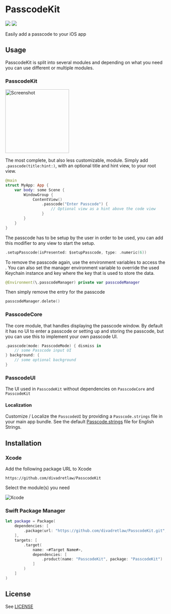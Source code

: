# PasscodeKit

[![](https://img.shields.io/endpoint?url=https%3A%2F%2Fswiftpackageindex.com%2Fapi%2Fpackages%2Fdivadretlaw%2FPasscodeKit%2Fbadge%3Ftype%3Dswift-versions)](https://swiftpackageindex.com/divadretlaw/PasscodeKit)
[![](https://img.shields.io/endpoint?url=https%3A%2F%2Fswiftpackageindex.com%2Fapi%2Fpackages%2Fdivadretlaw%2FPasscodeKit%2Fbadge%3Ftype%3Dplatforms)](https://swiftpackageindex.com/divadretlaw/PasscodeKit)

Easily add a passcode to your iOS app

## Usage

PasscodeKit is split into several modules and depending on what you need you can use different or multiple modules.

### PasscodeKit

<img width="200" alt="Screenshot" src="https://github.com/divadretlaw/PasscodeKit/assets/6899256/f9328b38-7b17-42b0-ab4b-3e07dad4f1d6">

The most complete, but also less customizable, module. Simply add `.passcode(title:hint:)`, with an optional title and hint view, to your root view.

```swift
@main
struct MyApp: App {
    var body: some Scene {
        WindowGroup {
            ContentView()
                .passcode("Enter Passcode") {
                    // Optional view as a hint above the code view
                }
        }
    }
}
```

The passcode has to be setup by the user in order to be used, you can add this modifier to any view to start the setup.

```swift
.setupPasscode(isPresented: $setupPasscode, type: .numeric(6))
```

To remove the passcode again, use the environment variables to access the . You can also set the manager environment variable to override the used Keychain instance and key where the key that is used to store the data.

```swift
@Environment(\.passcodeManager) private var passcodeManager
```

Then simply remove the entry for the passcode

```swift
passcodeManager.delete()
```

### PasscodeCore

The core module, that handles displaying the passcode window. By default it has no UI to enter a passcode or setting up and storing the passcode, but you can use this to implement your own passcode UI.

```swift
.passcode(mode: PasscodeMode) { dismiss in
    // some Passcode input UI
} background: {
    // some optional background
}
```

### PasscodeUI

The UI used in `PasscodeKit` without dependencies on `PasscodeCore` and `PasscodeKit`

#### Localization

Customize / Localize the `PasscodeUI` by providing a `Passcode.strings` file in your main app bundle. See the default [Passcode.strings](Sources/PasscodeUI/Resources/Passcode.strings) file for English Strings.

## Installation

### Xcode

Add the following package URL to Xcode

```
https://github.com/divadretlaw/PasscodeKit
```

Select the module(s) you need

![Xcode](https://github.com/divadretlaw/PasscodeKit/assets/6899256/457e60c8-9146-4c57-bf2a-83f970b0e203)

### Swift Package Manager

```swift
let package = Package(
    dependencies: [
        .package(url: "https://github.com/divadretlaw/PasscodeKit.git", from: "0.3.0"),
    ],
    targets: [
        .target(
            name: <#Target Name#>,
            dependencies: [
                .product(name: "PasscodeKit", package: "PasscodeKit")
            ]
        )
    ]
)
```

## License

See [LICENSE](LICENSE)
